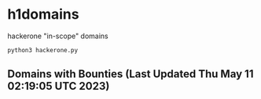# h1domains
hackerone "in-scope" domains

`python3 hackerone.py`
## Domains with Bounties (Last Updated Thu May 11 02:19:05 UTC 2023)
```

```
